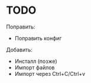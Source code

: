 TODO
====
Поправить:
* Поправить конфиг

Добавить:
* Инсталл (позже)
* Импорт файлов
* Импорт через Ctrl+C/Ctrl+v


